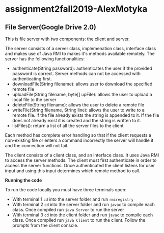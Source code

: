 # assignment2fall2019-AlexMotyka

## File Server(Google Drive 2.0)

This is file server with two components: the client and server.

The server consists of a server class, implemenation class, interface class and makes use of Java RMI to makes it's methods available remotely. The server has the following functionalities:

- authenticate(String password): authenticates the user if the provided password is correct. Server methods can not be accessed with authenticating first.
- downloadFile(String filename): allows user to download the specified remote file
- uploadFile(String filename, byte[] upFile): allows the user to upload a local file to the server
- deleteFile(String filename): allows the user to delete a remote file
- writeFile(String filename, String line): allows the user to write to a remote file. if the file already exists the string is appended to it. If the file does not already exist it is created and the string is written to it.
- listFiles(): return a list of all the server files to the client

Each method has complete error handling so that if the client requests a non-existing file or enters a command incorrectly the server will handle it and the connection will not fail.

The client consists of a client class, and an interface class. It uses Java RMI to access the server methods. The client must first authenticate in order to access the server functions. Once authenticated the client listens for user input and using this input determines which remote method to call.

**Running the code**

To run the code locally you must have three terminals open:
- With terminal 1 `cd` into the server folder and run `rmiregistry`
- With terminal 2 `cd` into the server folder and run `javac` to compile each class. Once compiled run `java Server` to run the server
- With terminal 3 `cd` into the client folder and run `javac` to compile each class. Once compiled run `java Client` to run the client. Follow the prompts from the client console.


